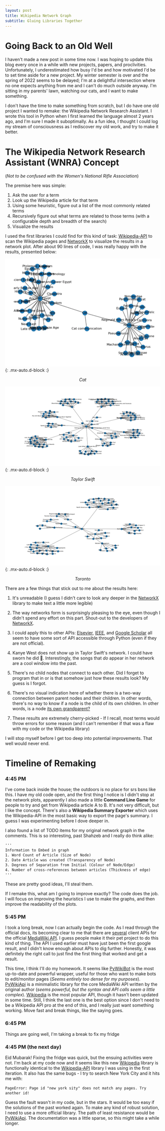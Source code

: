 ```yaml
---
layout: post
title: Wikipedia Network Graph
subtitle: Gluing Libraries Together
---
```


# Going Back to an Old Well

I haven't made a new post in some time now. I was hoping to update this blog every once in a while with new projects, papers, and proclivities. Unfortunately, I underestimated how busy I'd be and how motivated I'd be to set time aside for a new project. My winter semester is over and the spring of 2022 seems to be delayed; I'm at a delightful intersection where no one expects anything from me and I can't do much outside anyway. I'm sitting in my parents' lawn, watching our cats, and I want to make something.

I don't have the time to make something from scratch, but I do have one old project I wanted to remake: the Wikipedia Network Research Assistant. I wrote this tool in Python when I first learned the language almost 2 years ago, and I'm sure I made it suboptimally. As a fun idea, I thought I could log my stream of consciousness as I rediscover my old work, and try to make it better.

# The Wikipedia Network Research Assistant (WNRA) Concept

(*Not to be confused with the Women's National Rifle Association*)

The premise here was simple:

1. Ask the user for a term
2. Look up the Wikipedia article for that term
3. Using some heuristic, figure out a list of the most commonly related terms
4. Recursively figure out what terms are related to those terms (with a configurable depth and breadth of the search)
5. Visualize the results

I used the first libraries I could find for this kind of task: [Wikipedia-API](https://github.com/martin-majlis/Wikipedia-API) to scan the Wikipedia pages and [NetworkX](https://networkx.org/) to visualize the results in a network plot. After about 90 lines of code, I was really happy with the results, presented below:

<!-- ![Now that's a lot of latin](..\assets\img\wiki\old\Cactus.webp){: .mx-auto.d-block :}
<figcaption align = "center"><i>Cactus</i></figcaption> -->

![](..\assets\img\wiki\old\cat.webp){: .mx-auto.d-block :}
<figcaption align = "center"><i>Cat</i></figcaption>

<!-- ![](..\assets\img\wiki\old\OmShantiOm.webp){: .mx-auto.d-block :}
<figcaption align = "center"><i>Om Shanti Om</i></figcaption> -->

<!-- ![](..\assets\img\wiki\old\PostMalone.webp){: .mx-auto.d-block :}
<figcaption align = "center"><i>Post Malone</i></figcaption> -->

![](..\assets\img\wiki\old\TaylorSwift.webp){: .mx-auto.d-block :}
<figcaption align = "center"><i>Taylor Swift</i></figcaption>

![](..\assets\img\wiki\old\Toronto.webp){: .mx-auto.d-block :}
<figcaption align = "center"><i>Toronto</i></figcaption>

There are a few things that stick out to me about the results here:

1. It's unreadable (I guess I didn't care to look any deeper in the [NetworkX](https://networkx.org/) library to make text a little more legible)

2. The way networks form is surprisingly pleasing to the eye, even though I didn't spend any effort on this part. Shout-out to the developers of [NetworkX](https://networkx.org/).

3. I could apply this to other APIs: [Elsevier](https://github.com/ElsevierDev/elsapy), [IEEE](https://developer.ieee.org/Python_Software_Development_Kit), and [Google Scholar](https://github.com/scholarly-python-package/scholarly) all seem to have some sort of API accessible through Python (even if they are not official).

4. Kanye West does not show up in Taylor Swift's network. I could have sworn he did 🤔. Interestingly, the songs that *do* appear in her network are a cool window into the past.

5. There's no child nodes that connect to each other. Did I forget to program that in or is that somehow just how these results look? My guess is I forgot. 

6. There's no visual indication here of whether there is a two-way connection between parent nodes and their children. In other words, there's no way to know if a node is the child of its own children. In other words, is a node [its own grandparent?](https://youtu.be/lxL9dl1zR0o?t=75)

7. These results are extremely cherry-picked - If I recall, most terms would throw errors for some reason (and I can't remember if that was a flaw with my code or the Wikipedia library)

I will stop myself before I get too deep into potential improvements. That well would never end.

# Timeline of Remaking

### 4:45 PM

I've come back inside the house; the outdoors is no place for srs bsns like this. I have my old code open, and the first thing I notice is I didn't stop at the network plots, apparently I also made a little **Command Line Game** for people to try and get from Wikipedia article A to B. It's not very difficult, but I like the concept. There's also a **Wikipedia Summary Exporter** which uses the Wikipedia-API in the most basic way to export the page's summary. I guess I was experimenting before I dove deeper in.

I also found a list of TODO items for my original network graph in the comments. This is so interesting, past Shahzeb and I really do think alike:

~~~
'''
Information to Embed in graph
1. Word Count of Article (Size of Node)
2. Date Article was created (Transparency of Node)
3. Degrees of Separation from Initial (Colour of Node/Edge)
4. Number of cross-references between articles (Thickness of edge)
'''
~~~

These are pretty good ideas, I'll steal them.

If I remake this, what am I going to improve exactly? The code does the job. I will focus on improving the heuristics I use to make the graphs, and then improve the readability of the plots.

### 5:45 PM

I took a long break, now I can actually begin the code. As I read through the official docs, its becoming clear to me that there are [several](https://www.mediawiki.org/wiki/API:Client_code) client APIs for the official [MediaWiki API](https://www.mediawiki.org/wiki/API:Main_page). I guess people make it their pet project to do this kind of thing. The API I used earlier must have just been the first google result, and I didn't know enough about APIs to dig further. Honestly, it was definitely the right call to just find the first thing that worked and get a result.

This time, I think I'll do my homework. It seems like [PyWikiBot](https://www.mediawiki.org/wiki/Manual:Pywikibot) is the most up-to-date and powerful wrapper, useful for those who want to make bots to edit/monitor pages (*Seems entirely too dense for my purposes*). [PyWikiApi](https://github.com/nyurik/pywikiapi) is a minimalistic library for the core MediaWiki API written by the original author (*seems powerful, but the syntax and API calls seem a little complex*). [Wikipedia](https://github.com/goldsmith/Wikipedia) is the most popular API, though it hasn't been updated in some time. Still, I think the last one is the best option since I don't need to be a Wikipedia API pro at the end of this, and I really just want something working. Move fast and break things, like the saying goes.

### 6:45 PM

Things are going well, I'm taking a break to fix my fridge

### 4:45 PM (the next day)

Eid Mubarak! Fixing the fridge was quick, but the ensuing activities were not. I'm back at my code now and it seems like this new [Wikipedia](https://github.com/goldsmith/Wikipedia) library is functionally identical to the [Wikipedia-API](https://github.com/martin-majlis/Wikipedia-API) library I was using in the first iteration. It also has the same bugs - I try to search New York City and it hits me with:

~~~
PageError: Page id "new york sity" does not match any pages. Try another id!
~~~

Guess the fault wasn't in my code, but in the stars. It would be too easy if the solutions of the past worked again. To make any kind of robust solution, I need to use a more official library. The path of least resistance would be [PyWikiApi](https://github.com/nyurik/pywikiapi). The documentation was a little sparse, so this might take a while longer. 